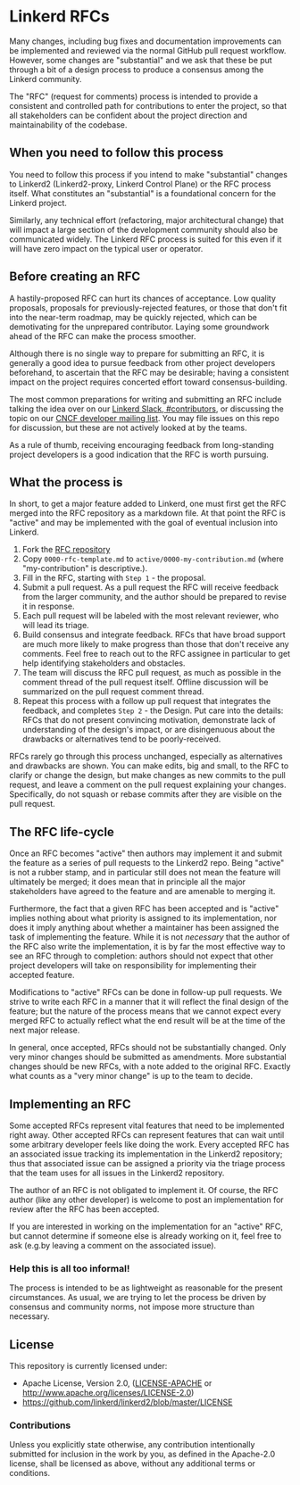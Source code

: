 # Linkerd RFCs

Many changes, including bug fixes and documentation improvements can be implemented and reviewed
via the normal GitHub pull request workflow. However, some changes are "substantial" and we ask
that these be put through a bit of a design process to produce a consensus among the Linkerd
community.

The "RFC" (request for comments) process is intended to provide a consistent and controlled path
for contributions to enter the project, so that all stakeholders can be confident about the
project direction and maintainability of the codebase.

## When you need to follow this process

[when you need to follow this process]: #when-you-need-to-follow-this-process

You need to follow this process if you intend to make "substantial" changes to Linkerd2
(Linkerd2-proxy, Linkerd Control Plane) or the RFC process itself. What constitutes an
"substantial" is a foundational concern for the Linkerd project.

Similarly, any technical effort (refactoring, major architectural change) that will impact a
large section of the development community should also be communicated widely. The Linkerd RFC
process is suited for this even if it will have zero impact on the typical user or operator.

## Before creating an RFC

[before creating an rfc]: #before-creating-an-rfc

A hastily-proposed RFC can hurt its chances of acceptance. Low quality proposals, proposals for
previously-rejected features, or those that don't fit into the near-term roadmap, may be quickly
rejected, which can be demotivating for the unprepared contributor. Laying some groundwork ahead
of the RFC can make the process smoother.

Although there is no single way to prepare for submitting an RFC, it is generally a good idea to
pursue feedback from other project developers beforehand, to ascertain that the RFC may be
desirable; having a consistent impact on the project requires concerted effort toward
consensus-building.

The most common preparations for writing and submitting an RFC include talking the idea over on
our [Linkerd Slack, #contributors](https://slack.linkerd.io), or discussing the topic on our
[CNCF developer mailing list](https://lists.cncf.io/g/cncf-linkerd-dev). You may file issues on
this repo for discussion, but these are not actively looked at by the teams.

As a rule of thumb, receiving encouraging feedback from long-standing project developers is a
good indication that the RFC is worth pursuing.

## What the process is

[what the process is]: #what-the-process-is

In short, to get a major feature added to Linkerd, one must first get the RFC merged into the RFC
repository as a markdown file. At that point the RFC is "active" and may be implemented with the
goal of eventual inclusion into Linkerd.

1. Fork the [RFC repository](https://github.com/linkerd/rfc)
2. Copy `0000-rfc-template.md` to
   `active/0000-my-contribution.md` (where "my-contribution" is descriptive.).
3. Fill in the RFC, starting with `Step 1` - the proposal.
4. Submit a pull request. As a pull request the RFC will receive feedback from the larger community, and the author should be prepared to revise it in response.
5. Each pull request will be labeled with the most relevant reviewer, who will lead its triage.
6. Build consensus and integrate feedback. RFCs that have broad support are much more likely to make progress than those that don't receive any comments. Feel free to reach out to the RFC assignee in particular to get help identifying stakeholders and obstacles.
7. The team will discuss the RFC pull request, as much as possible in the comment thread of the pull request itself. Offline discussion will be summarized on the pull request comment thread.
8. Repeat this process with a follow up pull request that integrates the feedback, and completes `Step 2` - the Design. Put care into the details: RFCs that do not present convincing motivation, demonstrate lack of understanding of the design's impact, or are disingenuous about the drawbacks or alternatives tend to be poorly-received.

RFCs rarely go through this process unchanged, especially as alternatives and drawbacks are
shown. You can make edits, big and small, to the RFC to clarify or change the design, but make
changes as new commits to the pull request, and leave a comment on the pull request explaining
your changes. Specifically, do not squash or rebase commits after they are visible on the pull
request.

## The RFC life-cycle

[the rfc life-cycle]: #the-rfc-life-cycle

Once an RFC becomes "active" then authors may implement it and submit the feature as a series of
pull requests to the Linkerd2 repo. Being "active" is not a rubber stamp, and in particular still
does not mean the feature will ultimately be merged; it does mean that in principle all the major
stakeholders have agreed to the feature and are amenable to merging it.

Furthermore, the fact that a given RFC has been accepted and is "active" implies nothing about
what priority is assigned to its implementation, nor does it imply anything about whether a
maintainer has been assigned the task of implementing the feature. While it is not _necessary_
that the author of the RFC also write the implementation, it is by far the most effective way to
see an RFC through to completion: authors should not expect that other project developers will
take on responsibility for implementing their accepted feature.

Modifications to "active" RFCs can be done in follow-up pull requests. We strive to write each
RFC in a manner that it will reflect the final design of the feature; but the nature of the
process means that we cannot expect every merged RFC to actually reflect what the end result will
be at the time of the next major release.

In general, once accepted, RFCs should not be substantially changed. Only very minor changes
should be submitted as amendments. More substantial changes should be new RFCs, with a note added
to the original RFC. Exactly what counts as a "very minor change" is up to the team to decide.

## Implementing an RFC

[implementing an rfc]: #implementing-an-rfc

Some accepted RFCs represent vital features that need to be implemented right away. Other
accepted RFCs can represent features that can wait until some arbitrary developer feels like
doing the work. Every accepted RFC has an associated issue tracking its implementation in the
Linkerd2 repository; thus that associated issue can be assigned a priority via the triage process
that the team uses for all issues in the Linkerd2 repository.

The author of an RFC is not obligated to implement it. Of course, the RFC author (like any other
developer) is welcome to post an implementation for review after the RFC has been accepted.

If you are interested in working on the implementation for an "active" RFC, but cannot determine
if someone else is already working on it, feel free to ask (e.g.by leaving a comment on the
associated issue).

### Help this is all too informal!

[help this is all too informal!]: #help-this-is-all-too-informal

The process is intended to be as lightweight as reasonable for the present circumstances. As
usual, we are trying to let the process be driven by consensus and community norms, not impose
more structure than necessary.

## License

[license]: #license

This repository is currently licensed under:

- Apache License, Version 2.0, ([LICENSE-APACHE](LICENSE-APACHE) or http://www.apache.org/licenses/LICENSE-2.0)
- https://github.com/linkerd/linkerd2/blob/master/LICENSE

### Contributions

Unless you explicitly state otherwise, any contribution intentionally submitted for inclusion in
the work by you, as defined in the Apache-2.0 license, shall be licensed as above, without any
additional terms or conditions.
